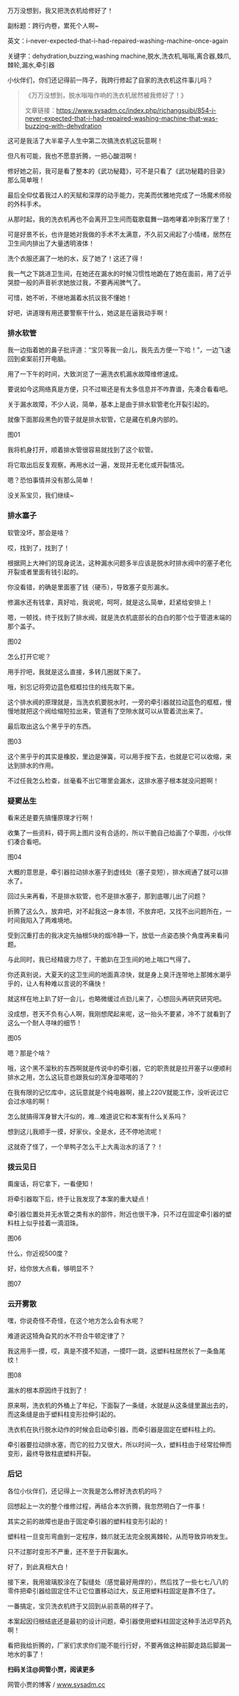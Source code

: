 万万没想到，我又把洗衣机给修好了！

副标题：跨行内卷，累死个人啊~

英文：i-never-expected-that-i-had-repaired-washing-machine-once-again

关键字：dehydration,buzzing,washing machine,脱水,洗衣机,嗡嗡,离合器,棘爪,棘轮,漏水,牵引器



小伙伴们，你们还记得前一阵子，我跨行修起了自家的洗衣机这件事儿吗？

> 《万万没想到，脱水嗡嗡作响的洗衣机居然被我修好了！》
>
> 文章链接：https://www.sysadm.cc/index.php/richangsuibi/854-i-never-expected-that-i-had-repaired-washing-machine-that-was-buzzing-with-dehydration



这可是我活了大半辈子人生中第二次搞洗衣机这玩意啊！

但凡有可能，我也不愿意折腾，一把心酸泪啊！

修好她之前，我可是看了整本的《武功秘籍》，可不是只看了《武功秘籍的目录》那么简单哦！

最后全仰仗着我过人的天赋和深厚的动手能力，完美而优雅地完成了一场魔术师般的外科手术。

从那时起，我的洗衣机再也不会离开卫生间而载歌载舞一路咆哮着冲到客厅里了！



可是好景不长，也许是她对我做的手术不太满意，不久前又闹起了小情绪，居然在卫生间内排出了大量透明液体！

洗个衣服还漏了一地的水，反了她了！这还了得！

我一气之下跳进卫生间，在她还在漏水的时候习惯性地跪在了她在面前，用了近乎哭腔一般的声音祈求她放过我，不要再闹脾气了。

可惜，她不听，不继地漏着水抗议我不懂她！

好吧，讲道理有用还要警察干什么，她这是在逼我动手啊！



### 排水软管

我一边指着她的鼻子批评道：“宝贝等我一会儿，我先去方便一下哈！”，一边飞速回到桌案前打开电脑。

用了一下午的时间，大致浏览了一遍洗衣机漏水故障维修速成。

要说如今这网络真是方便，只不过嘛还是有太多信息并不咋靠谱，先凑合看看吧。

关于漏水故障，不少人说，简单，基本上是由于排水软管老化开裂引起的。

就像下面那段黑色的管子就是排水软管，它是藏在机身内部的。

图01



我将机身打开，顺着排水管很容易就找到了这个软管。

将它取出后反复观察，再用水过一遍，发现并无老化或开裂情况。

嗯？恐怕事情并没有那么简单！

没关系宝贝，我们继续~



### 排水塞子

软管没坏，那会是啥？

哎，找到了，找到了！

根据网上大神们的现身说法，这种漏水问题多半应该是脱水时排水阀中的塞子老化开裂或者里面有钱引起的。

你没看错，的确是里面塞了钱（硬币），导致塞子变形漏水。

修漏水还有钱拿，真好哈，我说呢，呵呵，就是这么简单，赶紧给安排上！



嗯，一顿找，终于找到了排水阀，就是洗衣机底部长的白白的那个位于管道末端的那个盖子。

图02



怎么打开它呢？

用手拧吧，我就是这么直接，多转几圈就下来了。

哦，别忘记将旁边蓝色框框拉住的线先取下来。

这个排水阀的原理就是，当洗衣机要脱水时，一旁的牵引器就拉动蓝色的框框，慢慢地就把这个阀给缩短拉出来，管道有了空隙水就可以从管着流出来了。



最后取出这么个黑乎乎的东西。

图03



这个黑乎乎的其实是橡胶，里边是弹簧，可以用手按下去，也就是它可以收缩，来达到排水的作用。

不过任我怎么检查，丝毫看不出它哪里会漏水，这排水塞子根本就没问题啊！



### 疑窦丛生

看来还是要先搞懂原理才行啊！

收集了一些资料，碍于网上图片没有合适的，所以干脆自己给画了个草图，小伙伴们凑合看吧。

图04



大概的意思是，牵引器拉动排水塞子到虚线处（塞子变短），排水阀通了就可以排水了。

回过头来再看，不是排水软管，也不是排水塞子，那到底哪儿出了问题？

折腾了这么久，放弃吧，对不起我这一身本领，不放弃吧，又找不出问题所在，一时间我陷入了两难境地。



受到沉重打击的我决定先抽根5块的烟冷静一下，放低一点姿态换个角度再来看问题。

与此同时，我已经精疲力尽了，干脆趴在卫生间的地上喘口气得了。

你还真别说，大夏天的这卫生间的地面真凉快，就是身上臭汗连带地上那摊水潮乎乎的，让人有种难以言说的不痛快！

就这样在地上趴了好一会儿，也略微缓过点劲儿来了，心想回头再研究研究吧。

没成想，苍天不负有心人啊，我刚想爬起来呢，这一抬头不要紧，冷不丁就看到了这么一个耐人寻味的细节！

图05



嗯？那是个啥？

哦，这个黑不溜秋的东西啊就是传说中的牵引器，它的职责就是拉开塞子以便顺利排水之用，怎么这玩意也跟我似的浑身湿嗒嗒的？

在我有限的记忆库中，这玩意就是个纯电器啊，接上220V就能工作，没听说过它会过水啥的啊！

怎么就搞得浑身冒大汗似的，难...难道说它和本案有什么关系吗？

想到这儿我顺手一摸，好家伙，全是水，还不停地流呢！

这就奇了怪了，一个旱鸭子怎么干上大禹治水的活了？！



### 拨云见日

甭废话，将它拿下，一看便知！

将牵引器取下后，终于让我发现了本案的重大疑点！

牵引器位置处并无水管之类有水的部件，附近也很干净，只不过在固定牵引器的塑料柱上似乎挂着一滴泪珠。

图06



什么，你近视500度？

好，给你放大点看，够明显不？

图07



### 云开雾散

嘿，你说奇怪不奇怪，在这个地方怎么会有水呢？

难道说这犄角旮旯的水不符合牛顿定律了？

我这用手一摸，哎，真是不摸不知道，一摸吓一跳，这塑料柱居然长了一条鱼尾纹！

图08



漏水的根本原因终于找到了！

原来啊，洗衣机的外桶上了年纪，下面裂了一条缝，水就是从这条缝里漏出去的，而这条缝是由于塑料柱变形拉伸引起的。

洗衣机在执行脱水动作的时候会启动牵引器，而牵引器是固定在塑料柱上的。

牵引器要拉动排水塞，而它的拉力又很大，所以时间一久，塑料柱由于经常拉伸而变形，最终导致柱底塑料开裂。



### 后记

各位小伙伴们，还记得上一次我是怎么修好洗衣机的吗？

回想起上一次的整个维修过程，再结合本次折腾，我忽然明白了一件事！

其实之前的故障也是由于固定牵引器的塑料柱变形引起的！

塑料柱一旦变形弯曲到一定程序，棘爪就无法完全脱离棘轮，从而导致异响发生。

只不过那时变形不严重，还不至于开裂漏水。

好了，到此真相大白！



接下来，我用玻璃胶涂在了裂缝处（感觉最好用焊的），然后找了一些七七八八的零件把牵引器给固定住不让它位置移动过大，反正用塑料柱固定是靠不住了。

一番搞定，宝贝洗衣机终于又回到从前乖萌的样子了。

本案起因归根结底还是最初的设计问题，牵引器使用塑料柱固定这种手法迟早药丸啊！

看把我给折腾的，厂家们求求你们能不能行行好，不要再做这种前脚走路后脚漏一地水的事了！



**扫码关注@网管小贾，阅读更多**

网管小贾的博客 / www.sysadm.cc

